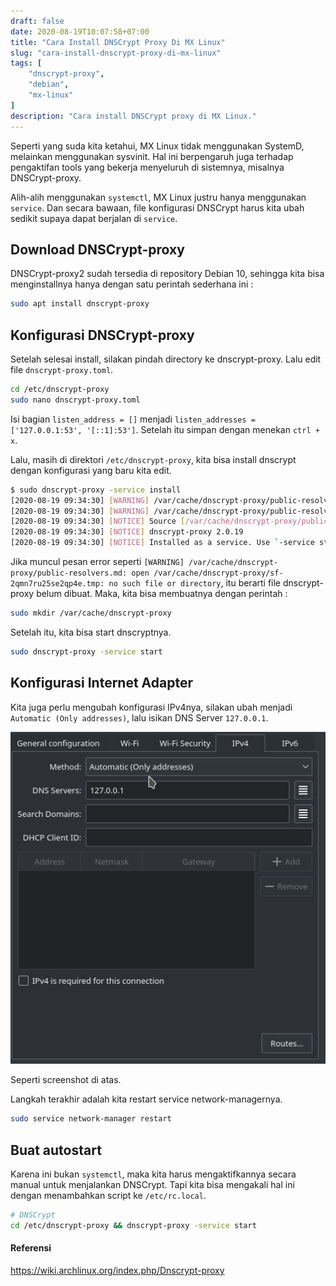 ```yaml
---
draft: false
date: 2020-08-19T10:07:58+07:00
title: "Cara Install DNSCrypt Proxy Di MX Linux"
slug: "cara-install-dnscrypt-proxy-di-mx-linux"
tags: [
    "dnscrypt-proxy",
    "debian",
    "mx-linux"
]
description: "Cara install DNSCrypt proxy di MX Linux."
---
```


Seperti yang suda kita ketahui, MX Linux tidak menggunakan SystemD, melainkan menggunakan sysvinit. Hal ini berpengaruh juga terhadap pengaktifan
tools yang bekerja menyeluruh di sistemnya, misalnya DNSCrypt-proxy.

Alih-alih menggunakan `systemctl`, MX Linux justru hanya menggunakan `service`. Dan secara bawaan, file konfigurasi DNSCrypt harus kita ubah sedikit
supaya dapat berjalan di `service`.

## Download DNSCrypt-proxy
DNSCrypt-proxy2 sudah tersedia di repository Debian 10, sehingga kita bisa menginstallnya hanya dengan satu perintah sederhana ini :
```bash
sudo apt install dnscrypt-proxy
```

## Konfigurasi DNSCrypt-proxy
Setelah selesai install, silakan pindah directory ke dnscrypt-proxy. Lalu edit file `dnscrypt-proxy.toml`.
```bash
cd /etc/dnscrypt-proxy
sudo nano dnscrypt-proxy.toml
```

Isi bagian `listen_address = []` menjadi `listen_addresses = ['127.0.0.1:53', '[::1]:53']`.
Setelah itu simpan dengan menekan `ctrl + x`.

Lalu, masih di direktori `/etc/dnscrypt-proxy`, kita bisa install dnscrypt dengan konfigurasi yang baru kita edit.
```bash
$ sudo dnscrypt-proxy -service install
[2020-08-19 09:34:30] [WARNING] /var/cache/dnscrypt-proxy/public-resolvers.md: open /var/cache/dnscrypt-proxy/sf-2qmn7ru25se2qp4e.tmp: no such file or directory
[2020-08-19 09:34:30] [WARNING] /var/cache/dnscrypt-proxy/public-resolvers.md.minisig: open /var/cache/dnscrypt-proxy/sf-oj7ygp4kwnm7oyqu.tmp: no such file or directory
[2020-08-19 09:34:30] [NOTICE] Source [/var/cache/dnscrypt-proxy/public-resolvers.md] loaded
[2020-08-19 09:34:30] [NOTICE] dnscrypt-proxy 2.0.19
[2020-08-19 09:34:30] [NOTICE] Installed as a service. Use `-service start` to start
```

Jika muncul pesan error seperti `[WARNING] /var/cache/dnscrypt-proxy/public-resolvers.md: open /var/cache/dnscrypt-proxy/sf-2qmn7ru25se2qp4e.tmp: no such file or directory`, itu berarti file dnscrypt-proxy belum dibuat.
Maka, kita bisa membuatnya dengan perintah :
```bash
sudo mkdir /var/cache/dnscrypt-proxy
```

Setelah itu, kita bisa start dnscryptnya.
```bash
sudo dnscrypt-proxy -service start
```

## Konfigurasi Internet Adapter
Kita juga perlu mengubah konfigurasi IPv4nya, silakan ubah menjadi `Automatic (Only addresses)`, lalu isikan DNS Server `127.0.0.1`.

![IPv4](ipv4.png)

Seperti screenshot di atas.

Langkah terakhir adalah kita restart service network-managernya.

```bash
sudo service network-manager restart
```

## Buat autostart
Karena ini bukan `systemctl`, maka kita harus mengaktifkannya secara manual untuk menjalankan DNSCrypt.
Tapi kita bisa mengakali hal ini dengan menambahkan script ke `/etc/rc.local`.
```bash
# DNSCrypt
cd /etc/dnscrypt-proxy && dnscrypt-proxy -service start
```

#### Referensi
https://wiki.archlinux.org/index.php/Dnscrypt-proxy
